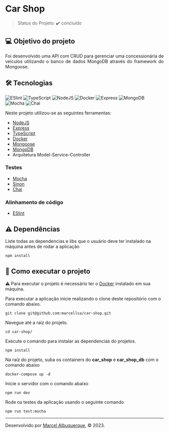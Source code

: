 <h1>Car Shop</h1>

> Status do Projeto: :heavy_check_mark: concluído

## 💻 Objetivo do projeto 

<p align="justify">
  Foi desenvolvido uma API com CRUD para gerenciar uma concessionária de veículos utilizando o banco de dados MongoDB através do framework do Mongoose. 
</p>

## 🛠 Tecnologias

<div>
    <img src='https://img.shields.io/badge/eslint-3A33D1?style=for-the-badge&logo=eslint&logoColor=white' alt='ESlint' />
    <img src="https://img.shields.io/badge/TypeScript-007ACC?style=for-the-badge&logo=typescript&logoColor=white" alt="TypeScript"/>
    <img src="https://img.shields.io/badge/Node.js-339933?style=for-the-badge&logo=nodedotjs&logoColor=white" alt="NodeJS"/>
    <img src="https://img.shields.io/badge/Docker-2CA5E0?style=for-the-badge&logo=docker&logoColor=white" alt="Docker"/>
    <img src="https://img.shields.io/badge/Express.js-000000?style=for-the-badge&logo=express&logoColor=white" alt="Express"/>
    <img src="https://img.shields.io/badge/MongoDB-4EA94B?style=for-the-badge&logo=mongodb&logoColor=white" alt="MongoDB" />
    <img src="https://img.shields.io/badge/Mocha-8D6748?style=for-the-badge&logo=Mocha&logoColor=white" alt="Mocha" />
    <img src="https://img.shields.io/badge/chai-A30701?style=for-the-badge&logo=chai&logoColor=white" alt="Chai" />
</div>

Neste projeto utilizou-se as seguintes ferramentas:
  
- [NodeJS](https://nodejs.org/en/)
- [Express](https://expressjs.com/pt-br/)
- [TypeScript](https://www.typescriptlang.org/)
- [Docker](https://www.docker.com/)
- [Mongoose](https://mongoosejs.com/)
- [MongoDB](https://www.mongodb.com/)
- Arquitetura Model-Service-Controller

### Testes

- [Mocha](https://mochajs.org/)
- [Sinon](https://sinonjs.org/)
- [Chai](https://www.chaijs.com/)

### Alinhamento de código

- [ESlint](https://eslint.org/)

## :warning: Dependências

Liste todas as dependencias e libs que o usuário deve ter instalado na máquina antes de rodar a aplicação 

```bash
npm install
``` 

## 🚀 Como executar o projeto

  ⚠️ Para executar o projeto é necessário ter o [Docker](https://docs.docker.com/desktop/install/linux-install/) instalado em sua máquina.
  

Para executar a aplicação inicie realizando o clone deste repositório com o comando abaixo.

    git clone git@github.com:marcellsa/car-shop.git

Navegue até a raíz do projeto.

    cd car-shop/

Execute o comando para instalar as dependencias do projetos.

    npm install
    
Na raíz do projeto, suba os containers do **car_shop** e **car_shop_db** com o comando abaixo

    docker-compose up -d

Inicie o servidor com o comando abaixo

    npm run dev
  
Rode os testes da aplicação usando o seguinte comando

    npm run test:mocha


---

Desenvolvido por [Marcel Albuquerque](www.linkedin.com/in/marcellsa), © 2023.
